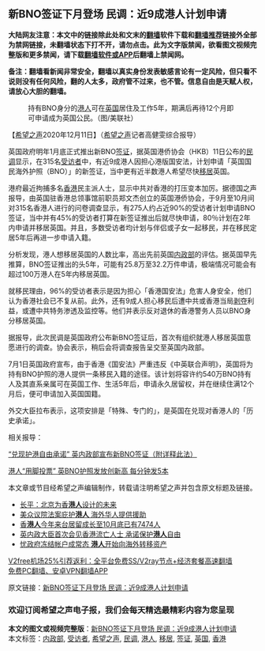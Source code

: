  <h2>新BNO签证下月登场 民调：近9成港人计划申请</h2> <p class="notice"><b>大陆网友注意：本文中的链接除此处和文末的<a href="https://github.com/bannedbook/fanqiang" >翻墙</a>软件下载和<a href="https://github.com/killgcd/justmysocks/blob/master/README.md">翻墙推荐</a>链接外全部为禁网链接，未翻墙状态下打不开，请勿点击。此为文字版禁闻，欲看图文视频完整版和更多禁闻，请下载<a href="https://github.com/bannedbook/fanqiang">翻墙软件或APP</a>后翻墙上禁闻网。</p><p>备注：翻墙看新闻非常安全，翻墙以真实身份发表敏感言论有一定风险，但只看不说则没有任何风险，翻的人太多，政府管不过来，也不管。信息自由是天赋人权，请放心大胆的翻墙。</b></p>  <div class="entry"> <figure><figcaption>持有BNO身分的<a href="https://www.bannedbook.org/bnews/tag/%e6%b8%af%e4%ba%ba/" class="st_tag internal_tag" rel="tag" title="标签 港人 下的日志">港人</a>可在<a href="https://www.bannedbook.org/bnews/tag/%e8%8b%b1%e5%9b%bd/" class="st_tag internal_tag" rel="tag" title="标签 英国 下的日志">英国</a>居住及工作5年，期满后再待12个月即可申请成为英国公民。（图/美联社）</figcaption></figure> <p>【<span class='wp_keywordlink_affiliate'><a href="https://www.soundofhope.org" title="希望之声" target="_blank">希望之声</a></span>2020年12月11日】（<a href="https://www.bannedbook.org/bnews/tag/%e5%b8%8c%e6%9c%9b%e4%b9%8b%e5%a3%b0/" class="st_tag internal_tag" rel="tag" title="标签 希望之声 下的日志">希望之声</a>记者高健雯综合报导）</p> <p>英国政府明年1月底正式推出新BNO<a href="https://www.bannedbook.org/bnews/tag/%e7%ad%be%e8%af%81/" class="st_tag internal_tag" rel="tag" title="标签 签证 下的日志">签证</a>，据英国港侨协会（HKB）11日公布的<a href="https://www.bannedbook.org/bnews/tag/%E6%B0%91%E8%B0%83/" class="st_tag internal_tag" rel="tag" title="标签 民调 下的日志">民调</a>显示，在315名<a href="https://www.bannedbook.org/bnews/tag/%E5%8F%97%E8%AE%BF%E8%80%85/" class="st_tag internal_tag" rel="tag" title="标签 受访者 下的日志">受访者</a>中，有近9成港人因担心港版国安法，计划申请「英国国民海外护照（BNO）」的新签证，当中更有近半数港人希望尽快<a href="https://www.bannedbook.org/bnews/tag/%E7%A7%BB%E5%B1%85/" class="st_tag internal_tag" rel="tag" title="标签 移居 下的日志">移居</a>英国。</p> <p>港府最近拘捕多名<a href="https://www.bannedbook.org/bnews/tag/%e9%a6%99%e6%b8%af/" class="st_tag internal_tag" rel="tag" title="标签 香港 下的日志">香港</a>民主派人士，显示中共对香港的打压变本加厉。据德国之声报导，由英国驻香港总领事馆前职员郑文杰创立的英国港侨协会，于9月至10月间对315名香港人进行的问卷调查显示，有275人约占近90%的受访者计划申请BNO签证，当中并有45%的受访者打算在新签证推出后就尽快申请，80％计划在2年内申请并移居英国。并且，多数受访者均计划与伴侣或子女一起移民，并在移民定居5年后再进一步申请入籍。</p> <p>分析发现，港人想移居英国的人数比率，高出先前英国<a href="https://www.bannedbook.org/bnews/tag/%e5%86%85%e6%94%bf%e9%83%a8/" class="st_tag internal_tag" rel="tag" title="标签 内政部 下的日志">内政部</a>的评估。据英国早先推算，BNO签证推出的头5年，可能有25.8万至32.2万件申请，极端情况可能会有超过100万港人在5年内移居英国。</p>  <p>就移民理由，96%的受访者表示是因为担心「香港国安法」危害人身安全，他们认为香港社会已不复从前。此外，还有9成人担心移民后遭中共或香港当局<span class='wp_keywordlink'><a href="https://www.bannedbook.org/forum2/topic21.html" title="《剥夺》 黄建民 著" target="_blank">剥夺</a></span>利益，或遭中共特务渗透及监控等。他们并表示反对退休的香港警务人员以BNO身分移居英国。</p> <p>据报导，此次民调是英国政府公布新BNO签证后，首次有组织就港人移居英国意愿进行的调查。协会表示，稍后会将调查报告呈交至英国内政部。</p> <p>7月1日英国政府宣布，由于香港《国安法》严重违反《中英联合声明》，英国将为持有BNO护照的港人提供一条移民入籍的途径。该计划将容许约540万BNO持有人及其直系亲属可在英国工作、生活5年后，申请永久居留权，并在继续住满12个月后，便可申请加入英国国籍。</p> <p>外交大臣拉布表示，这项安排是「特殊、专门的」，是英国在兑现对香港人的「历史承诺」。</p>  <p>相关报导：</p> <p><a href="https://www.soundofhope.org/post/403618">“兑现护港自由承诺” 英内政部宣布新BNO签证（附详释此法）</a></p> <p><a href="https://www.soundofhope.org/post/450241">港人“用脚投票” 英BNO护照发放创新高 每分钟发5本</a></p> <p>本文章或节目经希望之声编辑制作，转载请注明希望之声并包含原文标题及链接。</p>  <ul class='op-related-articles' title='相关阅读'> <li><a href='https://www.bannedbook.org/bnews/baitai/20201212/1446066.html' target='_blank'>长平：北京为香<b>港人</b>设计的未来</a></li> <li><a href='https://www.bannedbook.org/bnews/bannedvideo/20201211/1445509.html' target='_blank'>美众议院法案庇护<b>港人</b> 海外华人提供援助</a></li> <li><a href='https://www.bannedbook.org/bnews/baitai/20201210/1445371.html' target='_blank'>香<b>港人</b>今年来台居留成长至10月底已有7474人</a></li> <li><a href='https://www.bannedbook.org/bnews/comments/20201210/1445131.html' target='_blank'>英内政大臣首次会见香港流亡人士 承诺保护<b>港人</b>自由</a></li> <li><a href='https://www.bannedbook.org/bnews/comments/20201209/1444808.html' target='_blank'>忧政府冻结帐户成常态 <b>港人</b>开始向海外转移资产</a></li> </ul> <p class="texttj"> <a href="https://www.bannedbook.org/forum23/topic22702.html" target="_blank">V2free机场25%引荐返利：全平台免费SS/V2ray节点+经济套餐高速翻墙</a><br/> <a href="https://github.com/bannedbook/fanqiang/wiki/%E7%A6%81%E9%97%BB%E7%BD%91%E5%AE%89%E5%8D%93%E7%BF%BB%E5%A2%99%E6%96%B0%E9%97%BBAPP" target="_blank">免费PC翻墙、安卓VPN翻墙APP</a></p><p>原文链接：<a class="src_link"  href="https://www.soundofhope.org/post/452752" target="_blank">新BNO签证下月登场 民调：近9成港人计划申请</a></p> <h3>欢迎订阅希望之声电子报，我们会每天精选最精彩内容为您呈现</h3> </p><a name='sharetosocial'></a>       <div><b>本文的图文或视频完整版</b>：<a href='https://www.bannedbook.org/bnews/comments/20201212/1446188.html'>新BNO签证下月登场 民调：近9成港人计划申请</a></div>  </div><!--END ENTRY--> <div class="postfooter"> <div>本文标签：<a href="https://www.bannedbook.org/bnews/tag/%e5%86%85%e6%94%bf%e9%83%a8/" rel="tag">内政部</a>, <a href="https://www.bannedbook.org/bnews/tag/%E5%8F%97%E8%AE%BF%E8%80%85/" rel="tag">受访者</a>, <a href="https://www.bannedbook.org/bnews/tag/%e5%b8%8c%e6%9c%9b%e4%b9%8b%e5%a3%b0/" rel="tag">希望之声</a>, <a href="https://www.bannedbook.org/bnews/tag/%E6%B0%91%E8%B0%83/" rel="tag">民调</a>, <a href="https://www.bannedbook.org/bnews/tag/%e6%b8%af%e4%ba%ba/" rel="tag">港人</a>, <a href="https://www.bannedbook.org/bnews/tag/%E7%A7%BB%E5%B1%85/" rel="tag">移居</a>, <a href="https://www.bannedbook.org/bnews/tag/%e7%ad%be%e8%af%81/" rel="tag">签证</a>, <a href="https://www.bannedbook.org/bnews/tag/%e8%8b%b1%e5%9b%bd/" rel="tag">英国</a>, <a href="https://www.bannedbook.org/bnews/tag/%e9%a6%99%e6%b8%af/" rel="tag">香港</a></div>  </div><!--END POSTFOOTER--> 